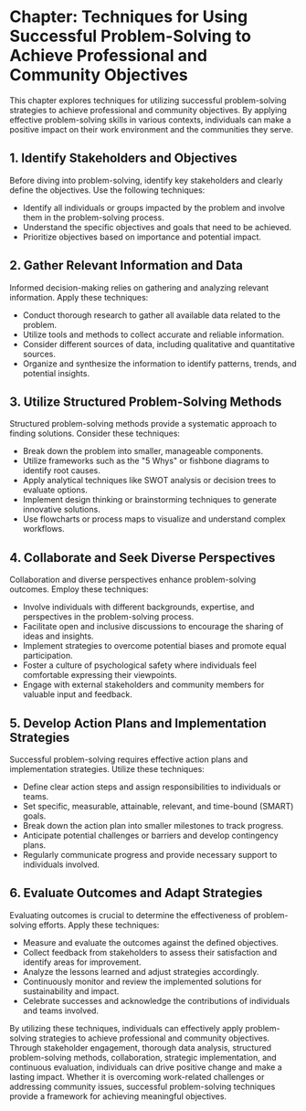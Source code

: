 Chapter: Techniques for Using Successful Problem-Solving to Achieve Professional and Community Objectives
=========================================================================================================

This chapter explores techniques for utilizing successful problem-solving strategies to achieve professional and community objectives. By applying effective problem-solving skills in various contexts, individuals can make a positive impact on their work environment and the communities they serve.

**1. Identify Stakeholders and Objectives**
-------------------------------------------

Before diving into problem-solving, identify key stakeholders and clearly define the objectives. Use the following techniques:

* Identify all individuals or groups impacted by the problem and involve them in the problem-solving process.
* Understand the specific objectives and goals that need to be achieved.
* Prioritize objectives based on importance and potential impact.

**2. Gather Relevant Information and Data**
-------------------------------------------

Informed decision-making relies on gathering and analyzing relevant information. Apply these techniques:

* Conduct thorough research to gather all available data related to the problem.
* Utilize tools and methods to collect accurate and reliable information.
* Consider different sources of data, including qualitative and quantitative sources.
* Organize and synthesize the information to identify patterns, trends, and potential insights.

**3. Utilize Structured Problem-Solving Methods**
-------------------------------------------------

Structured problem-solving methods provide a systematic approach to finding solutions. Consider these techniques:

* Break down the problem into smaller, manageable components.
* Utilize frameworks such as the "5 Whys" or fishbone diagrams to identify root causes.
* Apply analytical techniques like SWOT analysis or decision trees to evaluate options.
* Implement design thinking or brainstorming techniques to generate innovative solutions.
* Use flowcharts or process maps to visualize and understand complex workflows.

**4. Collaborate and Seek Diverse Perspectives**
------------------------------------------------

Collaboration and diverse perspectives enhance problem-solving outcomes. Employ these techniques:

* Involve individuals with different backgrounds, expertise, and perspectives in the problem-solving process.
* Facilitate open and inclusive discussions to encourage the sharing of ideas and insights.
* Implement strategies to overcome potential biases and promote equal participation.
* Foster a culture of psychological safety where individuals feel comfortable expressing their viewpoints.
* Engage with external stakeholders and community members for valuable input and feedback.

**5. Develop Action Plans and Implementation Strategies**
---------------------------------------------------------

Successful problem-solving requires effective action plans and implementation strategies. Utilize these techniques:

* Define clear action steps and assign responsibilities to individuals or teams.
* Set specific, measurable, attainable, relevant, and time-bound (SMART) goals.
* Break down the action plan into smaller milestones to track progress.
* Anticipate potential challenges or barriers and develop contingency plans.
* Regularly communicate progress and provide necessary support to individuals involved.

**6. Evaluate Outcomes and Adapt Strategies**
---------------------------------------------

Evaluating outcomes is crucial to determine the effectiveness of problem-solving efforts. Apply these techniques:

* Measure and evaluate the outcomes against the defined objectives.
* Collect feedback from stakeholders to assess their satisfaction and identify areas for improvement.
* Analyze the lessons learned and adjust strategies accordingly.
* Continuously monitor and review the implemented solutions for sustainability and impact.
* Celebrate successes and acknowledge the contributions of individuals and teams involved.

By utilizing these techniques, individuals can effectively apply problem-solving strategies to achieve professional and community objectives. Through stakeholder engagement, thorough data analysis, structured problem-solving methods, collaboration, strategic implementation, and continuous evaluation, individuals can drive positive change and make a lasting impact. Whether it is overcoming work-related challenges or addressing community issues, successful problem-solving techniques provide a framework for achieving meaningful objectives.
